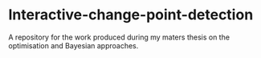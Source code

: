 # Interactive-change-point-detection
A repository for the work produced during my maters thesis on the optimisation and Bayesian approaches. 
